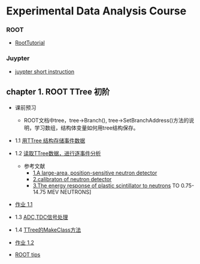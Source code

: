 # Experimental Data Analysis Course
### ROOT 
 - [RootTutorial](http://www.pp.rhul.ac.uk/~cowan/RootTutorial/)
### Juypter
 - [juypter short instruction](jupyter-short-instruction.pdf)
## chapter 1. ROOT TTree 初阶
 - 课前预习
   - ROOT文档中tree，tree->Branch(), tree->SetBranchAddress()方法的说明，学习数组，结构体变量如何用tree结构保存。
 - 1.1 [用TTree 结构存储事件数据](https://nbviewer.jupyter.org/github/zhihuanli/Experimental-Data-Analysis-Course/blob/master/chapt1/1.1%20create%20tree.ipynb)
 - 1.2 [读取TTree数据，进行逐事件分析](https://nbviewer.jupyter.org/github/zhihuanli/Experimental-Data-Analysis-Course/blob/master/chapt1/1.2%20read%20tree.ipynb)
    - 参考文献
      - [1.A large-area, position-sensitive neutron detector](./chapt1/nima-neutron.pdf)
      - [2.calibraton of neutron detector](./chapt1/neutron_cali.pdf)
      - [3.The energy response of plastic scintillator to neutrons](./chapt1/neutron_response.pdf)
TO 0.75-14.75 MEV NEUTRONS]
 - [作业 1.1](https://nbviewer.jupyter.org/github/zhihuanli/Experimental-Data-Analysis-Course/blob/master/chapt1/coursework1.1.ipynb)
 
 - 1.3 [ADC,TDC信号处理](https://nbviewer.jupyter.org/github/zhihuanli/Experimental-Data-Analysis-Course/blob/master/chapt1/1.3%20adc%20overflow.ipynb)
 - 1.4 [TTree的MakeClass方法](https://nbviewer.jupyter.org/github/zhihuanli/Experimental-Data-Analysis-Course/blob/master/chapt1/1.4%20root-tree-makeclass.ipynb)
  - [作业 1.2](https://nbviewer.jupyter.org/github/zhihuanli/Experimental-Data-Analysis-Course/blob/master/chapt1/coursework1.2.ipynb)
 
 - [ROOT tips](https://nbviewer.jupyter.org/github/zhihuanli/Experimental-Data-Analysis-Course/blob/master/chapt1/ROOT%20tips.ipynb)
 
 
